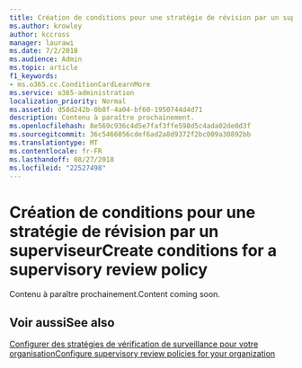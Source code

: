 ```yaml
---
title: Création de conditions pour une stratégie de révision par un superviseur
ms.author: krowley
author: kccross
manager: laurawi
ms.date: 7/2/2018
ms.audience: Admin
ms.topic: article
f1_keywords:
- ms.o365.cc.ConditionCardLearnMore
ms.service: o365-administration
localization_priority: Normal
ms.assetid: d58d242b-0b8f-4a04-bf60-1950744d4d71
description: Contenu à paraître prochainement.
ms.openlocfilehash: 8e569c936c4d5e7faf3ffe598d5c4ada02de0d3f
ms.sourcegitcommit: 36c5466056cdef6ad2a8d9372f2bc009a30892bb
ms.translationtype: MT
ms.contentlocale: fr-FR
ms.lasthandoff: 08/27/2018
ms.locfileid: "22527498"
---
```

# <a name="create-conditions-for-a-supervisory-review-policy"></a><span data-ttu-id="ec3c4-103">Création de conditions pour une stratégie de révision par un superviseur</span><span class="sxs-lookup"><span data-stu-id="ec3c4-103">Create conditions for a supervisory review policy</span></span>

<span data-ttu-id="ec3c4-104">Contenu à paraître prochainement.</span><span class="sxs-lookup"><span data-stu-id="ec3c4-104">Content coming soon.</span></span>
  
## <a name="see-also"></a><span data-ttu-id="ec3c4-105">Voir aussi</span><span class="sxs-lookup"><span data-stu-id="ec3c4-105">See also</span></span>

[<span data-ttu-id="ec3c4-106">Configurer des stratégies de vérification de surveillance pour votre organisation</span><span class="sxs-lookup"><span data-stu-id="ec3c4-106">Configure supervisory review policies for your organization</span></span>](configure-supervision-policies.md)

